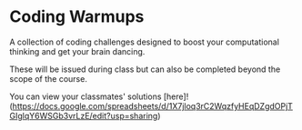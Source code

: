 # Coding Warmups

A collection of coding challenges designed to boost your computational thinking and get your brain dancing.

These will be issued during class but can also be completed beyond the scope of the course.

You can view your classmates' solutions [here]!(https://docs.google.com/spreadsheets/d/1X7jloq3rC2WqzfyHEqDZgdOPjTGIglqY6WSGb3vrLzE/edit?usp=sharing)
